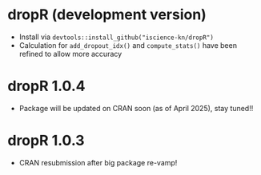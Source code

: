 # dropR (development version)

- Install via `devtools::install_github("iscience-kn/dropR")`
- Calculation for `add_dropout_idx()` and `compute_stats()` have been refined to allow more accuracy


# dropR 1.0.4

- Package will be updated on CRAN soon (as of April 2025), stay tuned!! 

# dropR 1.0.3

* CRAN resubmission after big package re-vamp!
